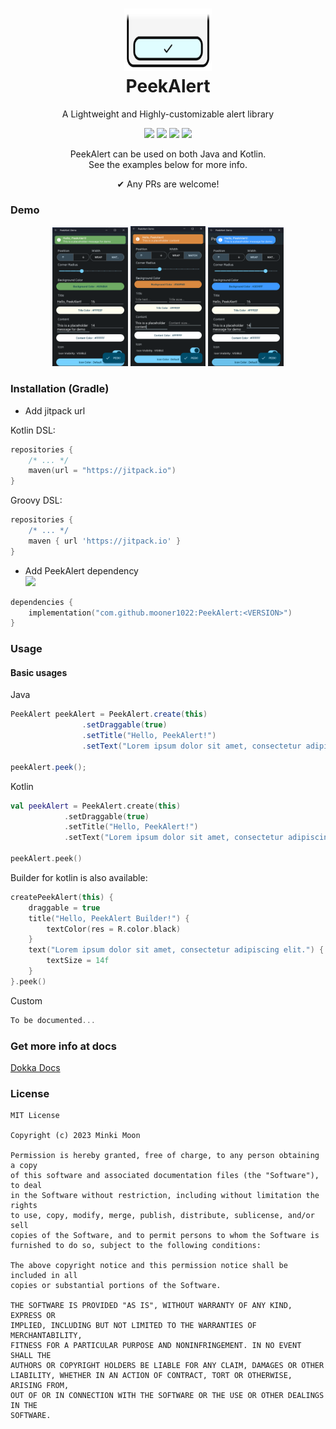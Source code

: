 # <h1 align="center"><img src="./arts/logo.svg" style="width:140px;height:100px;"/><br>PeekAlert</h1>

<p align="center">
A Lightweight and Highly-customizable alert library
</p>

<p align="center">
    <a href="https://developer.android.com"><img src="https://img.shields.io/badge/Android-3DDC84?style=for-the-badge&logo=android&logoColor=white"></a>
    <a href="https://kotlinlang.org/"><img src="https://img.shields.io/badge/Kotlin-0095D5?&style=for-the-badge&logo=kotlin&logoColor=white"></a>
    <a href="./"><img src="https://img.shields.io/github/repo-size/mooner1022/PeekAlert?&style=for-the-badge"></a>
    <a href="./LICENSE"><img src="https://img.shields.io/github/license/mooner1022/PeekAlert?&style=for-the-badge"></a>
</p>

<p align="center">
PeekAlert can be used on both Java and Kotlin.<br>
See the examples below for more info.
</p>

<p align="center">
    ✔ Any PRs are welcome!
</p>

### Demo
<p align="center">
    <img src="./arts/demo_1.png" width="24%">
    <img src="./arts/demo_2.png" width="24%">
    <img src="./arts/demo_3.png" width="24%">
</p>

### Installation (Gradle)
+ Add jitpack url

Kotlin DSL:
```kotlin
repositories {
    /* ... */
    maven(url = "https://jitpack.io")
}
```

Groovy DSL:
```groovy
repositories {
    /* ... */
    maven { url 'https://jitpack.io' }
}
```

+ Add PeekAlert dependency  
[![](https://jitpack.io/v/mooner1022/PeekAlert.svg)](https://jitpack.io/#mooner1022/PeekAlert)
```kotlin
dependencies {
    implementation("com.github.mooner1022:PeekAlert:<VERSION>")
}
```

### Usage
#### Basic usages

Java
```java
PeekAlert peekAlert = PeekAlert.create(this)
                .setDraggable(true)
                .setTitle("Hello, PeekAlert!")
                .setText("Lorem ipsum dolor sit amet, consectetur adipiscing elit.");

peekAlert.peek();
```
Kotlin
```kotlin
val peekAlert = PeekAlert.create(this)
            .setDraggable(true)
            .setTitle("Hello, PeekAlert!")
            .setText("Lorem ipsum dolor sit amet, consectetur adipiscing elit.")

peekAlert.peek()
```

Builder for kotlin is also available:
```kotlin
createPeekAlert(this) {
    draggable = true
    title("Hello, PeekAlert Builder!") {
        textColor(res = R.color.black)
    }
    text("Lorem ipsum dolor sit amet, consectetur adipiscing elit.") {
        textSize = 14f
    }
}.peek()
```

Custom
```kotlin
To be documented...
```

### Get more info at docs
[Dokka Docs](https://profile.mooner.dev/PeekAlert/-peek-alert/dev.mooner.peekalert/-peek-alert/index.html)


### License
```
MIT License

Copyright (c) 2023 Minki Moon

Permission is hereby granted, free of charge, to any person obtaining a copy
of this software and associated documentation files (the "Software"), to deal
in the Software without restriction, including without limitation the rights
to use, copy, modify, merge, publish, distribute, sublicense, and/or sell
copies of the Software, and to permit persons to whom the Software is
furnished to do so, subject to the following conditions:

The above copyright notice and this permission notice shall be included in all
copies or substantial portions of the Software.

THE SOFTWARE IS PROVIDED "AS IS", WITHOUT WARRANTY OF ANY KIND, EXPRESS OR
IMPLIED, INCLUDING BUT NOT LIMITED TO THE WARRANTIES OF MERCHANTABILITY,
FITNESS FOR A PARTICULAR PURPOSE AND NONINFRINGEMENT. IN NO EVENT SHALL THE
AUTHORS OR COPYRIGHT HOLDERS BE LIABLE FOR ANY CLAIM, DAMAGES OR OTHER
LIABILITY, WHETHER IN AN ACTION OF CONTRACT, TORT OR OTHERWISE, ARISING FROM,
OUT OF OR IN CONNECTION WITH THE SOFTWARE OR THE USE OR OTHER DEALINGS IN THE
SOFTWARE.
```
